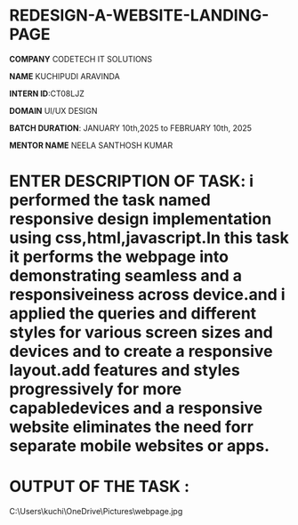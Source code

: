 # REDESIGN-A-WEBSITE-LANDING-PAGE

**COMPANY** CODETECH IT SOLUTIONS

**NAME** KUCHIPUDI ARAVINDA

**INTERN ID**:CT08LJZ

**DOMAIN** UI/UX DESIGN

**BATCH DURATION**: JANUARY 10th,2025 to FEBRUARY 10th, 2025

**MENTOR NAME**  NEELA SANTHOSH KUMAR

# ENTER DESCRIPTION OF TASK: i performed the task named responsive design implementation using css,html,javascript.In this task it performs the webpage into demonstrating seamless and a responsiveiness across device.and i applied the queries and different styles for various screen sizes and devices and to create a responsive layout.add features and styles progressively for more capabledevices and a responsive website eliminates the need forr separate mobile websites or apps.

# OUTPUT OF THE TASK :
C:\Users\kuchi\OneDrive\Pictures\webpage.jpg
